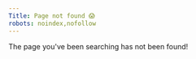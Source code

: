 ```yaml
---
Title: Page not found 😱
robots: noindex,nofollow
---
```


The page you've been searching has not been found!
